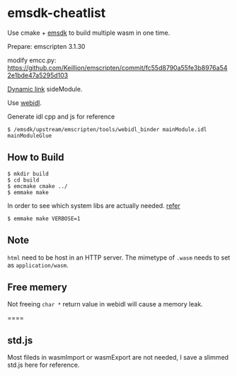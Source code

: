 # emsdk-cheatlist

Use cmake + [emsdk](https://emscripten.org/index.html) to build multiple wasm in one time.

Prepare: emscripten 3.1.30

modify emcc.py: https://github.com/Keillion/emscripten/commit/fc55d8790a55fe3b8976a542e1bde47a5295d103

[Dynamic link](https://emscripten.org/docs/compiling/Dynamic-Linking.html) sideModule.

Use [webidl](https://emscripten.org/docs/porting/connecting_cpp_and_javascript/WebIDL-Binder.html).

Generate idl cpp and js for reference
```shell
$ /emsdk/upstream/emscripten/tools/webidl_binder mainModule.idl mainModuleGlue
```



## How to Build
```shell
$ mkdir build
$ cd build
$ emcmake cmake ../
$ emmake make
``` 

In order to see which system libs are actually needed. [refer](https://emscripten.org/docs/compiling/Dynamic-Linking.html#system-libraries)
```shell
$ emmake make VERBOSE=1
```


## Note

`html` need to be host in an HTTP server. The mimetype of `.wasm` needs to set as `application/wasm`.



## Free memery

Not freeing `char *` return value in webidl will cause a memory leak.

====

## std.js

Most fileds in wasmImport or wasmExport are not needed, I save a slimmed std.js here for reference.

